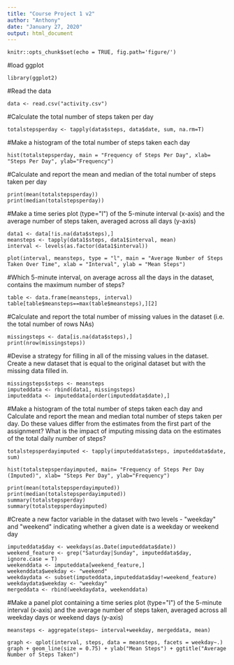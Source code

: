 ```yaml
---
title: "Course Project 1 v2"
author: "Anthony"
date: "January 27, 2020"
output: html_document
---
```


```{r setup, include=FALSE}
knitr::opts_chunk$set(echo = TRUE, fig.path='figure/')
```

#load ggplot
```{r}
library(ggplot2)
```

#Read the data
```{r}
data <- read.csv("activity.csv")
```

#Calculate the total number of steps taken per day
```{r}
totalstepsperday <- tapply(data$steps, data$date, sum, na.rm=T)
```

#Make a histogram of the total number of steps taken each day
```{r}
hist(totalstepsperday, main = "Frequency of Steps Per Day", xlab= "Steps Per Day", ylab="Frequency")
```

#Calculate and report the mean and median of the total number of steps taken per day
```{r}
print(mean(totalstepsperday))
print(median(totalstepsperday))
```

#Make a time series plot (type="l") of the 5-minute interval (x-axis) and the average number of steps taken, averaged across all days (y-axis)
```{r}
data1 <- data[!is.na(data$steps),]
meansteps <- tapply(data1$steps, data1$interval, mean)
interval <- levels(as.factor(data1$interval))
```
```{r}
plot(interval, meansteps, type = "l", main = "Average Number of Steps Taken Over Time", xlab = "Interval", ylab = "Mean Steps")
```

#Which 5-minute interval, on average across all the days in the dataset, contains the maximum number of steps?
```{r}
table <- data.frame(meansteps, interval)
table[table$meansteps==max(table$meansteps),][2]
```

#Calculate and report the total number of missing values in the dataset (i.e. the total number of rows NAs)
```{r}
missingsteps <- data[is.na(data$steps),]
print(nrow(missingsteps))
```

#Devise a strategy for filling in all of the missing values in the dataset. Create a new dataset that is equal to the original dataset but with the missing data filled in.
```{r}
missingsteps$steps <- meansteps
imputeddata <- rbind(data1, missingsteps)
imputeddata <- imputeddata[order(imputeddata$date),]
```

#Make a histogram of the total number of steps taken each day and Calculate and report the mean and median total number of steps taken per day. Do these values differ from the estimates from the first part of the assignment? What is the impact of imputing missing data on the estimates of the total daily number of steps?
```{r}
totalstepsperdayimputed <- tapply(imputeddata$steps, imputeddata$date, sum)
```
```{r}
hist(totalstepsperdayimputed, main= "Frequency of Steps Per Day (Imputed)", xlab= "Steps Per Day", ylab="Frequency")
```
```{r}
print(mean(totalstepsperdayimputed))
print(median(totalstepsperdayimputed))
summary(totalstepsperday)
summary(totalstepsperdayimputed)
```

#Create a new factor variable in the dataset with two levels - "weekday" and "weekend" indicating whether a given date is a weekday or weekend day
```{r}
imputeddata$day <- weekdays(as.Date(imputeddata$date))
weekend_feature <- grep("Saturday|Sunday", imputeddata$day, ignore.case = T)
weekenddata <- imputeddata[weekend_feature,]
weekenddata$weekday <- "weekend"
weekdaydata <- subset(imputeddata,imputeddata$day!=weekend_feature)
weekdaydata$weekday <- "weekday"
mergeddata <- rbind(weekdaydata, weekenddata)
```

#Make a panel plot containing a time series plot (type="l") of the 5-minute interval (x-axis) and the average number of steps taken, averaged across all weekday days or weekend days (y-axis)
```{r}
meansteps <- aggregate(steps~ interval+weekday, mergeddata, mean)
```
```{r}
graph <- qplot(interval, steps, data = meansteps, facets = weekday~.)
graph + geom_line(size = 0.75) + ylab("Mean Steps") + ggtitle("Average Number of Steps Taken")
```